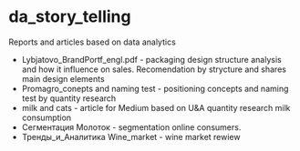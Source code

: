 # da_story_telling
 Reports and articles based on data analytics

- Lybjatovo_BrandPortf_engl.pdf - packaging design structure analysis and how it influence on sales. Recomendation by strycture and shares main design elements 
- Promagro_conepts and naming test - positioning concepts and naming test by quantity research
- milk and cats - article for Medium based on U&A quantity research milk consumption 
- Сегментация Молоток - segmentation online consumers. 
- Тренды_и_Аналитика Wine_market - wine market rewiew
